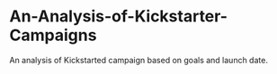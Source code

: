 # An-Analysis-of-Kickstarter-Campaigns
An analysis of Kickstarted campaign based on goals and launch date.
